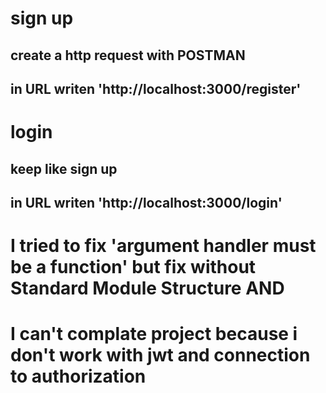 # sign up

## create a http request with POSTMAN

## in URL writen 'http://localhost:3000/register'

# login

## keep like sign up

## in URL writen 'http://localhost:3000/login'

# I tried to fix 'argument handler must be a function' but fix without Standard Module Structure AND 
# I can't complate project because i don't work with jwt and connection to authorization


